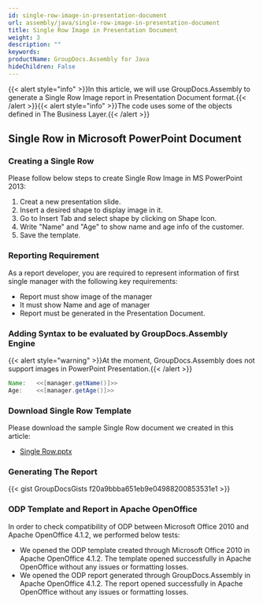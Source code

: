 ```yaml
---
id: single-row-image-in-presentation-document
url: assembly/java/single-row-image-in-presentation-document
title: Single Row Image in Presentation Document
weight: 3
description: ""
keywords: 
productName: GroupDocs.Assembly for Java
hideChildren: False
---
```

{{< alert style="info" >}}In this article, we will use GroupDocs.Assembly to generate a Single Row Image report in Presentation Document format.{{< /alert >}}{{< alert style="info" >}}The code uses some of the objects defined in The Business Layer.{{< /alert >}}

## Single Row in Microsoft PowerPoint Document

### Creating a Single Row

Please follow below steps to create Single Row Image in MS PowerPoint 2013:

1.  Creat a new presentation slide.
2.  Insert a desired shape to display image in it.
3.  Go to Insert Tab and select shape by clicking on Shape Icon.
4.  Write "Name" and "Age" to show name and age info of the customer.
5.  Save the template.

### Reporting Requirement

As a report developer, you are required to represent information of first single manager with the following key requirements:

*   Report must show image of the manager
*   It must show Name and age of manager
*   Report must be generated in the Presentation Document.

### Adding Syntax to be evaluated by GroupDocs.Assembly Engine

{{< alert style="warning" >}}At the moment, GroupDocs.Assembly does not support images in PowerPoint Presentation.{{< /alert >}}

```java
Name:	<<[manager.getName()]>>
Age:	<<[manager.getAge()]>>

```

### Download Single Row Template

Please download the sample Single Row document we created in this article:

*   [Single Row.pptx](https://github.com/groupdocs-assembly/GroupDocs.Assembly-for-Java/blob/master/Examples/GroupDocs.Assembly.Examples.Java/Data/Storage/Presentation%20Templates/Single%20Row.pptx?raw=true)

### Generating The Report

{{< gist GroupDocsGists f20a9bbba651eb9e04988200853531e1 >}}



### ODP Template and Report in Apache OpenOffice

In order to check compatibility of ODP between Microsoft Office 2010 and Apache OpenOffice 4.1.2, we performed below tests:

*   We opened the ODP template created through Microsoft Office 2010 in Apache OpenOffice 4.1.2. The template opened successfully in Apache OpenOffice without any issues or formatting losses.
*   We opened the ODP report generated through GroupDocs.Assembly in Apache OpenOffice 4.1.2. The report opened successfully in Apache OpenOffice without any issues or formatting losses.
